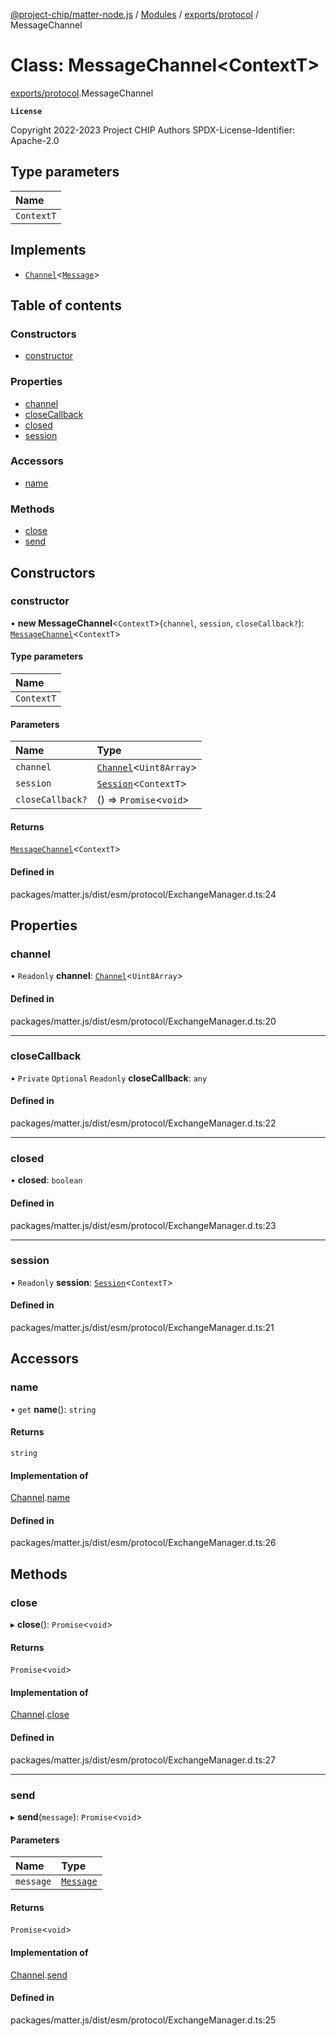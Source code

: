 [@project-chip/matter-node.js](../README.md) / [Modules](../modules.md) / [exports/protocol](../modules/exports_protocol.md) / MessageChannel

# Class: MessageChannel\<ContextT\>

[exports/protocol](../modules/exports_protocol.md).MessageChannel

**`License`**

Copyright 2022-2023 Project CHIP Authors
SPDX-License-Identifier: Apache-2.0

## Type parameters

| Name |
| :------ |
| `ContextT` |

## Implements

- [`Channel`](../interfaces/exports_common.Channel.md)\<[`Message`](../interfaces/exports_codec.Message.md)\>

## Table of contents

### Constructors

- [constructor](exports_protocol.MessageChannel.md#constructor)

### Properties

- [channel](exports_protocol.MessageChannel.md#channel)
- [closeCallback](exports_protocol.MessageChannel.md#closecallback)
- [closed](exports_protocol.MessageChannel.md#closed)
- [session](exports_protocol.MessageChannel.md#session)

### Accessors

- [name](exports_protocol.MessageChannel.md#name)

### Methods

- [close](exports_protocol.MessageChannel.md#close)
- [send](exports_protocol.MessageChannel.md#send)

## Constructors

### constructor

• **new MessageChannel**\<`ContextT`\>(`channel`, `session`, `closeCallback?`): [`MessageChannel`](exports_protocol.MessageChannel.md)\<`ContextT`\>

#### Type parameters

| Name |
| :------ |
| `ContextT` |

#### Parameters

| Name | Type |
| :------ | :------ |
| `channel` | [`Channel`](../interfaces/exports_common.Channel.md)\<`Uint8Array`\> |
| `session` | [`Session`](exports_session.Session.md)\<`ContextT`\> |
| `closeCallback?` | () => `Promise`\<`void`\> |

#### Returns

[`MessageChannel`](exports_protocol.MessageChannel.md)\<`ContextT`\>

#### Defined in

packages/matter.js/dist/esm/protocol/ExchangeManager.d.ts:24

## Properties

### channel

• `Readonly` **channel**: [`Channel`](../interfaces/exports_common.Channel.md)\<`Uint8Array`\>

#### Defined in

packages/matter.js/dist/esm/protocol/ExchangeManager.d.ts:20

___

### closeCallback

• `Private` `Optional` `Readonly` **closeCallback**: `any`

#### Defined in

packages/matter.js/dist/esm/protocol/ExchangeManager.d.ts:22

___

### closed

• **closed**: `boolean`

#### Defined in

packages/matter.js/dist/esm/protocol/ExchangeManager.d.ts:23

___

### session

• `Readonly` **session**: [`Session`](exports_session.Session.md)\<`ContextT`\>

#### Defined in

packages/matter.js/dist/esm/protocol/ExchangeManager.d.ts:21

## Accessors

### name

• `get` **name**(): `string`

#### Returns

`string`

#### Implementation of

[Channel](../interfaces/exports_common.Channel.md).[name](../interfaces/exports_common.Channel.md#name)

#### Defined in

packages/matter.js/dist/esm/protocol/ExchangeManager.d.ts:26

## Methods

### close

▸ **close**(): `Promise`\<`void`\>

#### Returns

`Promise`\<`void`\>

#### Implementation of

[Channel](../interfaces/exports_common.Channel.md).[close](../interfaces/exports_common.Channel.md#close)

#### Defined in

packages/matter.js/dist/esm/protocol/ExchangeManager.d.ts:27

___

### send

▸ **send**(`message`): `Promise`\<`void`\>

#### Parameters

| Name | Type |
| :------ | :------ |
| `message` | [`Message`](../interfaces/exports_codec.Message.md) |

#### Returns

`Promise`\<`void`\>

#### Implementation of

[Channel](../interfaces/exports_common.Channel.md).[send](../interfaces/exports_common.Channel.md#send)

#### Defined in

packages/matter.js/dist/esm/protocol/ExchangeManager.d.ts:25
